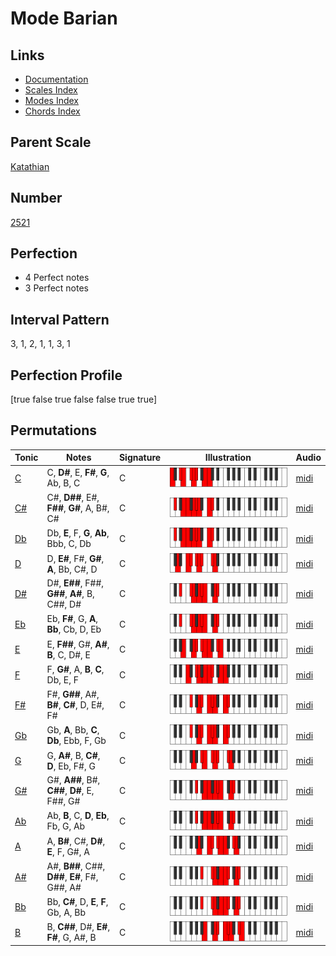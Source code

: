 # Mode Barian

## Links

- [Documentation](index.md)
- [Scales Index](Scales.md)
- [Modes Index](Modes.md)
- [Chords Index](Chords.md)

## Parent Scale

[Katathian](ScaleKatathian.md)

## Number

[2521](https://ianring.com/musictheory/scales/2521)

## Perfection

- 4 Perfect notes
- 3 Perfect notes

## Interval Pattern

3, 1, 2, 1, 1, 3, 1

## Perfection Profile

[true false true false false true true]

## Permutations

| Tonic | Notes | Signature | Illustration | Audio |
|-------|-------|-----------|--------------|-------|
| [C](ModeCNaturalBarian.md) | C, **D#**, E, **F#**, **G**, Ab, B, C | C | ![CNaturalBarian](ModeCNaturalBarian.png) | [midi](https://github.com/edipermadi/music/blob/main/docs/ModeCNaturalBarian.mid?raw=true) |
| [C#](ModeCSharpBarian.md) | C#, **D##**, E#, **F##**, **G#**, A, B#, C# | C | ![CSharpBarian](ModeCSharpBarian.png) | [midi](https://github.com/edipermadi/music/blob/main/docs/ModeCSharpBarian.mid?raw=true) |
| [Db](ModeDFlatBarian.md) | Db, **E**, F, **G**, **Ab**, Bbb, C, Db | C | ![DFlatBarian](ModeDFlatBarian.png) | [midi](https://github.com/edipermadi/music/blob/main/docs/ModeDFlatBarian.mid?raw=true) |
| [D](ModeDNaturalBarian.md) | D, **E#**, F#, **G#**, **A**, Bb, C#, D | C | ![DNaturalBarian](ModeDNaturalBarian.png) | [midi](https://github.com/edipermadi/music/blob/main/docs/ModeDNaturalBarian.mid?raw=true) |
| [D#](ModeDSharpBarian.md) | D#, **E##**, F##, **G##**, **A#**, B, C##, D# | C | ![DSharpBarian](ModeDSharpBarian.png) | [midi](https://github.com/edipermadi/music/blob/main/docs/ModeDSharpBarian.mid?raw=true) |
| [Eb](ModeEFlatBarian.md) | Eb, **F#**, G, **A**, **Bb**, Cb, D, Eb | C | ![EFlatBarian](ModeEFlatBarian.png) | [midi](https://github.com/edipermadi/music/blob/main/docs/ModeEFlatBarian.mid?raw=true) |
| [E](ModeENaturalBarian.md) | E, **F##**, G#, **A#**, **B**, C, D#, E | C | ![ENaturalBarian](ModeENaturalBarian.png) | [midi](https://github.com/edipermadi/music/blob/main/docs/ModeENaturalBarian.mid?raw=true) |
| [F](ModeFNaturalBarian.md) | F, **G#**, A, **B**, **C**, Db, E, F | C | ![FNaturalBarian](ModeFNaturalBarian.png) | [midi](https://github.com/edipermadi/music/blob/main/docs/ModeFNaturalBarian.mid?raw=true) |
| [F#](ModeFSharpBarian.md) | F#, **G##**, A#, **B#**, **C#**, D, E#, F# | C | ![FSharpBarian](ModeFSharpBarian.png) | [midi](https://github.com/edipermadi/music/blob/main/docs/ModeFSharpBarian.mid?raw=true) |
| [Gb](ModeGFlatBarian.md) | Gb, **A**, Bb, **C**, **Db**, Ebb, F, Gb | C | ![GFlatBarian](ModeGFlatBarian.png) | [midi](https://github.com/edipermadi/music/blob/main/docs/ModeGFlatBarian.mid?raw=true) |
| [G](ModeGNaturalBarian.md) | G, **A#**, B, **C#**, **D**, Eb, F#, G | C | ![GNaturalBarian](ModeGNaturalBarian.png) | [midi](https://github.com/edipermadi/music/blob/main/docs/ModeGNaturalBarian.mid?raw=true) |
| [G#](ModeGSharpBarian.md) | G#, **A##**, B#, **C##**, **D#**, E, F##, G# | C | ![GSharpBarian](ModeGSharpBarian.png) | [midi](https://github.com/edipermadi/music/blob/main/docs/ModeGSharpBarian.mid?raw=true) |
| [Ab](ModeAFlatBarian.md) | Ab, **B**, C, **D**, **Eb**, Fb, G, Ab | C | ![AFlatBarian](ModeAFlatBarian.png) | [midi](https://github.com/edipermadi/music/blob/main/docs/ModeAFlatBarian.mid?raw=true) |
| [A](ModeANaturalBarian.md) | A, **B#**, C#, **D#**, **E**, F, G#, A | C | ![ANaturalBarian](ModeANaturalBarian.png) | [midi](https://github.com/edipermadi/music/blob/main/docs/ModeANaturalBarian.mid?raw=true) |
| [A#](ModeASharpBarian.md) | A#, **B##**, C##, **D##**, **E#**, F#, G##, A# | C | ![ASharpBarian](ModeASharpBarian.png) | [midi](https://github.com/edipermadi/music/blob/main/docs/ModeASharpBarian.mid?raw=true) |
| [Bb](ModeBFlatBarian.md) | Bb, **C#**, D, **E**, **F**, Gb, A, Bb | C | ![BFlatBarian](ModeBFlatBarian.png) | [midi](https://github.com/edipermadi/music/blob/main/docs/ModeBFlatBarian.mid?raw=true) |
| [B](ModeBNaturalBarian.md) | B, **C##**, D#, **E#**, **F#**, G, A#, B | C | ![BNaturalBarian](ModeBNaturalBarian.png) | [midi](https://github.com/edipermadi/music/blob/main/docs/ModeBNaturalBarian.mid?raw=true) |
